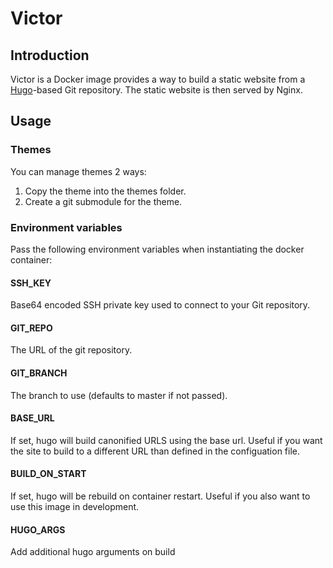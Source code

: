 Victor
======

Introduction
------------
Victor is a Docker image provides a way to build a static website from 
a [Hugo](https://gohugo.io)-based Git repository. The static website is then served by Nginx. 


Usage
-----

### Themes
You can manage themes 2 ways:
1. Copy the theme into the themes folder.
2. Create a git submodule for the theme.

### Environment variables
Pass the following environment variables when instantiating the docker container:

#### SSH_KEY
Base64 encoded SSH private key used to connect to your Git repository.

#### GIT_REPO
The URL of the git repository.

#### GIT_BRANCH
The branch to use (defaults to master if not passed).

#### BASE_URL
If set, hugo will build canonified URLS using the base url. 
Useful if you want the site to build to a different URL than defined in the configuation file.

#### BUILD_ON_START
If set, hugo will be rebuild on container restart.
Useful if you also want to use this image in development.

#### HUGO_ARGS
Add additional hugo arguments on build
